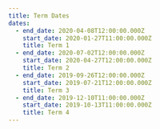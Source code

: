 ```yaml
---
title: Term Dates
dates:
  - end_date: 2020-04-08T12:00:00.000Z
    start_date: 2020-01-27T11:00:00.000Z
    title: Term 1
  - end_date: 2020-07-02T12:00:00.000Z
    start_date: 2020-04-27T12:00:00.000Z
    title: Term 2
  - end_date: 2019-09-26T12:00:00.000Z
    start_date: 2019-07-21T12:00:00.000Z
    title: Term 3
  - end_date: 2019-12-10T11:00:00.000Z
    start_date: 2019-10-13T11:00:00.000Z
    title: Term 4
---
```


